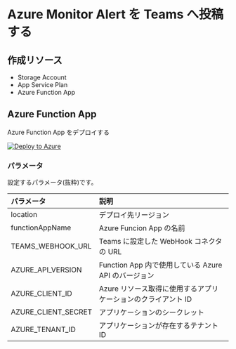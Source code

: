 # Azure Monitor Alert を Teams へ投稿する

## 作成リソース

- Storage Account
- App Service Plan
- Azure Function App

## Azure Function App

Azure Function App をデプロイする

[![Deploy to Azure](https://aka.ms/deploytoazurebutton)](https://portal.azure.com/#create/Microsoft.Template/uri/https%3A%2F%2Fraw.githubusercontent.com%2Fokumura-pico%2Fted-blog-resources%2Fmain%2Ffunctions-post-teams%2Ftemplate.json)

### パラメータ

設定するパラメータ(抜粋)です。

| パラメータ          | 説明                                                          |
| :------------------ | :------------------------------------------------------------ |
| location            | デプロイ先リージョン                                          |
| functionAppName     | Azure Funcion App の名前                                      |
| TEAMS_WEBHOOK_URL   | Teams に設定した WebHook コネクタの URL                       |
| AZURE_API_VERSION   | Function App 内で使用している Azure API のバージョン          |
| AZURE_CLIENT_ID     | Azure リソース取得に使用するアプリケーションのクライアント ID |
| AZURE_CLIENT_SECRET | アプリケーションのシークレット                                |
| AZURE_TENANT_ID     | アプリケーションが存在するテナント ID                         |
